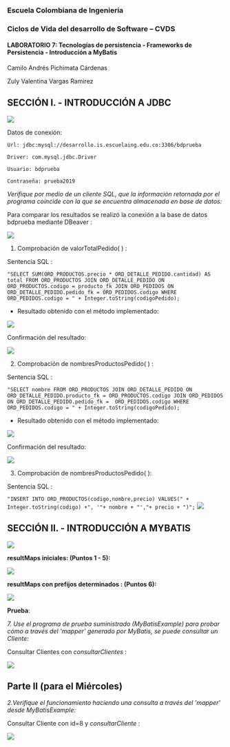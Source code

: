 ### Escuela Colombiana de Ingeniería
### Ciclos de Vida del desarrollo de Software – CVDS
#### LABORATORIO 7: Tecnologías de persistencia - Frameworks de Persistencia - Introducción a MyBatis

Camilo Andrés Pichimata Cárdenas

Zuly Valentina Vargas Ramirez

## SECCIÓN I. - INTRODUCCIÓN A JDBC

![](img/MODEL1.png)

Datos de conexión:

    Url: jdbc:mysql://desarrollo.is.escuelaing.edu.co:3306/bdprueba

    Driver: com.mysql.jdbc.Driver

    Usuario: bdprueba

    Contraseña: prueba2019

_Verifique por medio de un cliente SQL, que la información retornada por el programa coincide con la que se encuentra almacenada en base de datos:_

Para comparar los resultados se realizó la conexión a la base de datos bdprueba 
mediante DBeaver :

![](img/conexion_bdprueba.png)


1. Comprobación de valorTotalPedido( ) :

Sentencia SQL : 

`
"SELECT SUM(ORD_PRODUCTOS.precio * ORD_DETALLE_PEDIDO.cantidad) AS total FROM ORD_PRODUCTOS JOIN ORD_DETALLE_PEDIDO ON ORD_PRODUCTOS.codigo = producto_fk JOIN ORD_PEDIDOS ON ORD_DETALLE_PEDIDO.pedido_fk = ORD_PEDIDOS.codigo WHERE ORD_PEDIDOS.codigo = " + Integer.toString(codigoPedido); `

+ Resultado obtenido con el método implementado:

![](img/valorTotalPedidoCod.png) 

Confirmación del resultado:


![](img/valorTotalPedidoBD.png) 

2. Comprobación de nombresProductosPedido( ) :

Sentencia SQL : 

`
"SELECT nombre FROM ORD_PRODUCTOS JOIN ORD_DETALLE_PEDIDO ON ORD_DETALLE_PEDIDO.producto_fk = ORD_PRODUCTOS.codigo JOIN ORD_PEDIDOS ON ORD_DETALLE_PEDIDO.pedido_fk =  ORD_PEDIDOS.codigo WHERE ORD_PEDIDOS.codigo = " + Integer.toString(codigoPedido); 
`

+ Resultado obtenido con el método implementado:

![](img/nombresProductosPedidoCod.png)

Confirmación del resultado:

![](img/nombresProductosPedidoBD.png)


3. Comprobación de nombresProductosPedido( ):

Sentencia SQL : 

`
"INSERT INTO ORD_PRODUCTOS(codigo,nombre,precio) VALUES(" + Integer.toString(codigo) +", '"+ nombre + "',"+ precio + ")";
`
![](img/registrarNuevoProductoBD.png)

## SECCIÓN II. - INTRODUCCIÓN A MYBATIS

![](img/MODEL.png)

**resultMaps iniciales: (Puntos 1 - 5):**

![](img/resultMapInicial.png)


 **resultMaps con prefijos determinados : (Puntos 6):**

 ![](img/resultMapPrefijos.png)


**Prueba**:

_7. Use el programa de prueba suministrado (MyBatisExample) para probar cómo a través del 'mapper' generado por MyBatis, se puede consultar un Cliente:_

Consultar Clientes  con _consultarClientes_ :

 ![](img/consultarClientes.png)


 ## Parte II (para el Miércoles)

 _2.Verifique el funcionamiento haciendo una consulta a través del 'mapper' desde MyBatisExample:_

 Consultar Cliente con id=8 y _consultarCliente_ :

   ![](img/consultarCliente-8.png)



   
